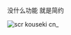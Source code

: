 
没什么功能 就是简约 

![scr kouseki cn_](https://github.com/user-attachments/assets/6017933c-d21c-4669-91fc-a364da026de4)

